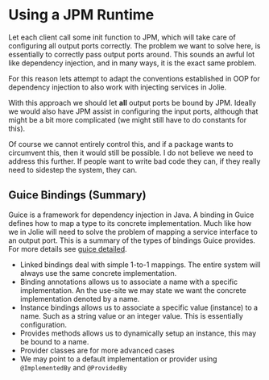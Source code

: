 # Using a JPM Runtime

Let each client call some init function to JPM, which will take care of
configuring all output ports correctly. The problem we want to solve here, is
essentially to correctly pass output ports around. This sounds an awful lot like
dependency injection, and in many ways, it is the exact same problem.

For this reason lets attempt to adapt the conventions established in OOP for
dependency injection to also work with injecting services in Jolie.

With this approach we should let __all__ output ports be bound by JPM. Ideally
we would also have JPM assist in configuring the input ports, although that
might be a bit more complicated (we might still have to do constants for this).

Of course we cannot entirely control this, and if a package wants to circumvent
this, then it would still be possible. I do not believe we need to address this
further. If people want to write bad code they can, if they really need to
sidestep the system, they can.

## Guice Bindings (Summary)

Guice is a framework for dependency injection in Java. A binding in Guice
defines how to map a type to its concrete implementation. Much like how we in
Jolie will need to solve the problem of mapping a service interface to an output
port. This is a summary of the types of bindings Guice provides. For more
details see [guice detailed](guice_detailed.md).

  - Linked bindings deal with simple 1-to-1 mappings. The entire system will
    always use the same concrete implementation.
  - Binding annotations allows us to associate a name with a specific
    implementation. An the use-site we may state we want the concrete
    implementation denoted by a name.
  - Instance bindings allows us to associate a specific value (instance) to a
    name. Such as a string value or an integer value. This is essentially
    configuration.
  - Provides methods allows us to dynamically setup an instance, this may be
    bound to a name.
  - Provider classes are for more advanced cases
  - We may point to a default implementation or provider using `@ImplementedBy`
    and `@ProvidedBy`

